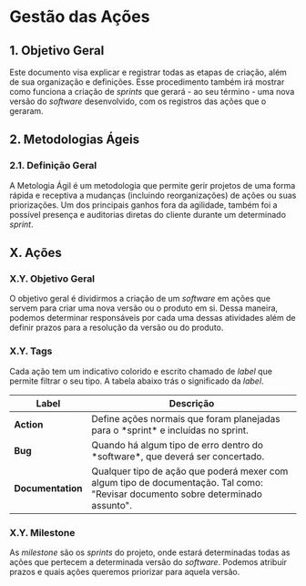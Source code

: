 # Gestão das Ações

## 1. Objetivo Geral

Este documento visa explicar e registrar todas as etapas de criação, além de sua organização e definições. Esse procedimento também irá mostrar como funciona a criação de *sprints* que gerará - ao seu término - uma nova versão do *software* desenvolvido, com os registros das ações que o geraram. 

## 2. Metodologias Ágeis

### 2.1. Definição Geral

A Metologia Ágil é um metodologia que permite gerir projetos de uma forma rápida e receptiva a mudanças (incluindo reorganizações) de ações ou suas priorizações. Um dos principais ganhos fora da agilidade, também foi a possível presença e auditorias diretas do cliente durante um determinado *sprint*.

## X. Ações

### X.Y. Objetivo Geral

O objetivo geral é dividirmos a criação de um *software* em ações que servem para criar uma nova versão ou o produto em si. Dessa maneira, podemos determinar responsáveis por cada uma dessas atividades além de definir prazos para a resolução da versão ou do produto.

### X.Y. Tags

Cada ação tem um indicativo colorido e escrito chamado de *label* que permite filtrar o seu tipo. A tabela abaixo trás o significado da *label*.

<table>
  <thead>
    <tr>
      <th>Label</th>
      <th>Descrição</th>
    </tr>
  </thead>
  <tbody>
    <tr>
      <td><strong>Action</strong></td>
      <td>
        Define ações normais que foram planejadas para o *sprint* e incluídas no sprint.
      </td>
    </tr>
    <tr>
      <td><strong>Bug</strong></td>
      <td>
        Quando há algum tipo de erro dentro do *software*, que deverá ser concertado.
      </td>
    </tr>
    <tr>
      <td><strong>Documentation</strong></td>
      <td>
        Qualquer tipo de ação que poderá mexer com algum tipo de documentação. Tal como: "Revisar documento sobre determinado assunto".
      </td>
    </tr>
  </tbody>
</table> 

### X.Y. Milestone

As *milestone* são os *sprints* do projeto, onde estará determinadas todas as ações que pertecem a determinada versão do *software*. Podemos atribuir prazos e quais ações queremos priorizar para aquela versão.